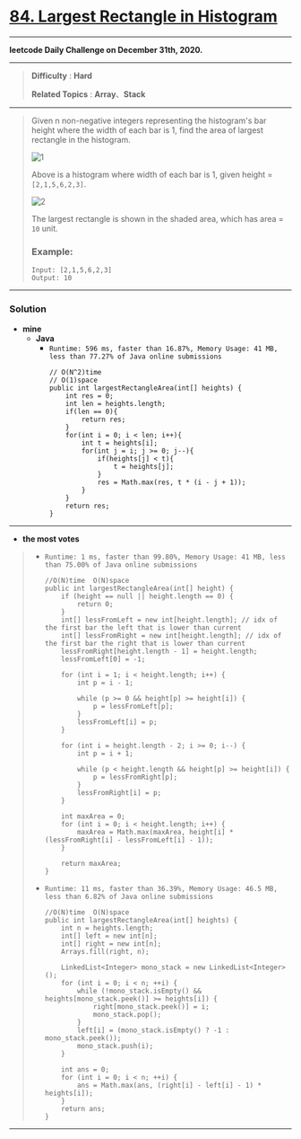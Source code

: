 # [84. Largest Rectangle in Histogram](https://leetcode.com/problems/largest-rectangle-in-histogram/)
---

**leetcode Daily Challenge on December 31th, 2020.**

---

> **Difficulty** : **Hard**
> 
> **Related Topics** : **Array**、**Stack**

---

> Given n non-negative integers representing the histogram's bar height where the width of each bar is 1, find the area of largest rectangle in the histogram.
>
> ![1](https://assets.leetcode.com/uploads/2018/10/12/histogram.png)
>
> Above is a histogram where width of each bar is 1, given height = `[2,1,5,6,2,3]`.
>
> ![2](https://assets.leetcode.com/uploads/2018/10/12/histogram_area.png)
>
> The largest rectangle is shown in the shaded area, which has area = `10` unit.
>
>
>
> ### Example:
> ```
> Input: [2,1,5,6,2,3]
> Output: 10
> ```

---

### Solution
* **mine**
  * **Java**
    * `Runtime: 596 ms, faster than 16.87%, Memory Usage: 41 MB, less than 77.27% of Java online submissions`
      ```
      // O(N^2)time  
      // O(1)space
      public int largestRectangleArea(int[] heights) {
          int res = 0;
          int len = heights.length;
          if(len == 0){
              return res;
          }
          for(int i = 0; i < len; i++){
              int t = heights[i];
              for(int j = i; j >= 0; j--){
                  if(heights[j] < t){
                      t = heights[j];
                  }
                  res = Math.max(res, t * (i - j + 1));
              }
          }
          return res;
      }
      ```
    
---

* **the most votes**
>  * `Runtime: 1 ms, faster than 99.80%, Memory Usage: 41 MB, less than 75.00% of Java online submissions`
>    ```
>    //O(N)time  O(N)space
>    public int largestRectangleArea(int[] height) {
>        if (height == null || height.length == 0) {
>            return 0;
>        }
>        int[] lessFromLeft = new int[height.length]; // idx of the first bar the left that is lower than current
>        int[] lessFromRight = new int[height.length]; // idx of the first bar the right that is lower than current
>        lessFromRight[height.length - 1] = height.length;
>        lessFromLeft[0] = -1;
>
>        for (int i = 1; i < height.length; i++) {
>            int p = i - 1;
>
>            while (p >= 0 && height[p] >= height[i]) {
>                p = lessFromLeft[p];
>            }
>            lessFromLeft[i] = p;
>        }
>
>        for (int i = height.length - 2; i >= 0; i--) {
>            int p = i + 1;
>
>            while (p < height.length && height[p] >= height[i]) {
>                p = lessFromRight[p];
>            }
>            lessFromRight[i] = p;
>        }
>
>        int maxArea = 0;
>        for (int i = 0; i < height.length; i++) {
>            maxArea = Math.max(maxArea, height[i] * (lessFromRight[i] - lessFromLeft[i] - 1));
>        }
>
>        return maxArea;
>    }
>    ```
>
>  * `Runtime: 11 ms, faster than 36.39%, Memory Usage: 46.5 MB, less than 6.82% of Java online submissions`
>    ```
>    //O(N)time  O(N)space
>    public int largestRectangleArea(int[] heights) {
>        int n = heights.length;
>        int[] left = new int[n];
>        int[] right = new int[n];
>        Arrays.fill(right, n);
>
>        LinkedList<Integer> mono_stack = new LinkedList<Integer>();
>        for (int i = 0; i < n; ++i) {
>            while (!mono_stack.isEmpty() && heights[mono_stack.peek()] >= heights[i]) {
>                right[mono_stack.peek()] = i;
>                mono_stack.pop();
>            }
>            left[i] = (mono_stack.isEmpty() ? -1 : mono_stack.peek());
>            mono_stack.push(i);
>        }
>
>        int ans = 0;
>        for (int i = 0; i < n; ++i) {
>            ans = Math.max(ans, (right[i] - left[i] - 1) * heights[i]);
>        }
>        return ans;
>    }
>    ```


---

